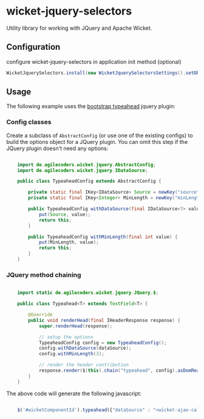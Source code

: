 wicket-jquery-selectors
=======================

Utility library for working with JQuery and Apache Wicket.

## Configuration

configure wicket-jquery-selectors in application init method (optional)

```java
WicketJquerySelectors.install(new WicketJquerySelectorsSettings().setObjectMapperFactory(new MyCustomObjectMapperFactory()));
```

## Usage

The following example uses the [bootstrap typeahead](http://getbootstrap.com/2.3.2/javascript.html#typeahead) jquery plugin:

### Config classes

Create a subclass of `AbstractConfig` (or use one of the existing configs) to build the options object for a JQuery plugin. You can omit
this step if the JQuery plugin doesn't need any options:

```java

    import de.agilecoders.wicket.jquery.AbstractConfig;
    import de.agilecoders.wicket.jquery.IDataSource;

    public class TypeaheadConfig extends AbstractConfig {

        private static final IKey<IDataSource> Source = newKey("source", null);
        private static final IKey<Integer> MinLength = newKey("minLength", 1);

        public TypeaheadConfig withDataSource(final IDataSource<?> value) {
            put(Source, value);
            return this;
        }

        public TypeaheadConfig withMinLength(final int value) {
            put(MinLength, value);
            return this;
        }
    }

```

### JQuery method chaining

```java

    import static de.agilecoders.wicket.jquery.JQuery.$;

    public class Typeahead<T> extends TextField<T> {

        @Override
        public void renderHead(final IHeaderResponse response) {
            super.renderHead(response);

            // setup the options
            TypeaheadConfig config = new TypeaheadConfig();
            config.withDataSource(dataSource);
            config.withMinLength(3);

            // render the header contribution
            response.render($(this).chain("typeahead", config).asDomReadyScript());
        }
    }

```

The above code will generate the following javascript:


```javascript

    $('#wicketComponentId').typeahead({"dataSource" : "<wicket-ajax-callback>", "minLength": 3});

```